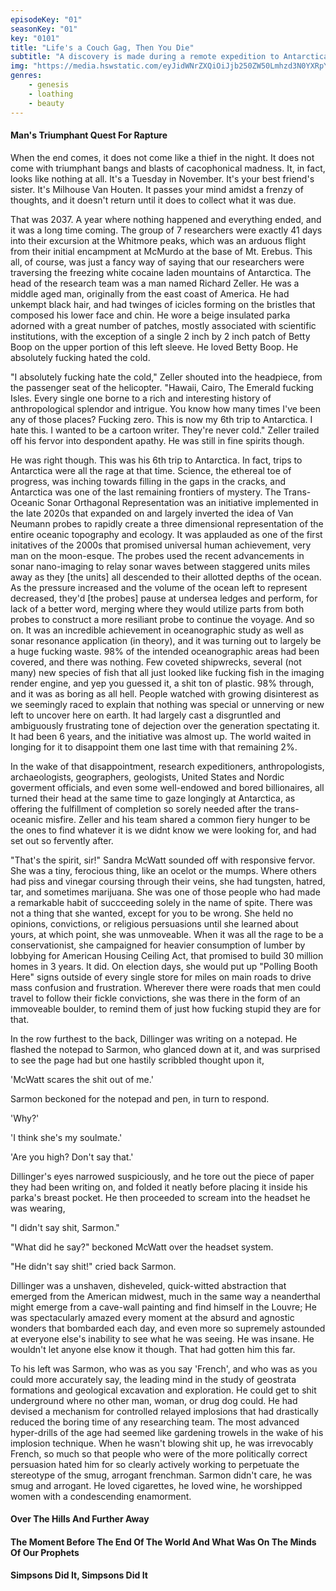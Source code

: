 ```yaml
---
episodeKey: "01"
seasonKey: "01"
key: "0101"
title: "Life's a Couch Gag, Then You Die"
subtitle: "A discovery is made during a remote expedition to Antarctica that begins to unravel the fabric of the human storyline."
img: "https://media.hswstatic.com/eyJidWNrZXQiOiJjb250ZW50Lmhzd3N0YXRpYy5jb20iLCJrZXkiOiJnaWZcL3NpbXBzb25zLW9yaWcuanBnIiwiZWRpdHMiOnsicmVzaXplIjp7IndpZHRoIjoiMTIwMCJ9fX0="
genres: 
    - genesis
    - loathing
    - beauty
---
```


#### Man's Triumphant Quest For Rapture

When the end comes, it does not come like a thief in the night. It does not come with triumphant bangs and blasts of cacophonical madness. It, in fact, looks like nothing at all. It's a Tuesday in November. It's your best friend's sister. It's Milhouse Van Houten. It passes your mind amidst a frenzy of thoughts, and it doesn't return until it does to collect what it was due.

That was 2037. A year where nothing happened and everything ended, and it was a long time coming. The group of 7 researchers were exactly 41 days into their excursion at the Whitmore peaks, which was an arduous flight from their initial encampment at McMurdo at the base of Mt. Erebus. This all, of course, was just a fancy way of saying that our researchers were traversing the freezing white cocaine laden mountains of Antarctica. The head of the research team was a man named Richard Zeller. He was a middle aged man, originally from the east coast of America. He had unkempt black hair, and had twinges of icicles forming on the bristles that composed his lower face and chin. He wore a beige insulated parka adorned with a great number of patches, mostly associated with scientific institutions, with the exception of a single 2 inch by 2 inch patch of Betty Boop on the upper portion of this left sleeve. He loved Betty Boop. He absolutely fucking hated the cold.

"I absolutely fucking hate the cold," Zeller shouted into the headpiece, from the passenger seat of the helicopter. "Hawaii, Cairo, The Emerald fucking Isles. Every single one borne to a rich and interesting history of anthropological splendor and intrigue. You know how many times I've been any of those places? Fucking zero. This is now my 6th trip to Antarctica. I hate this. I wanted to be a cartoon writer. They're never cold." Zeller trailed off his fervor into despondent apathy. He was still in fine spirits though.

He was right though. This was his 6th trip to Antarctica. In fact, trips to Antarctica were all the rage at that time. Science, the ethereal toe of progress, was inching towards filling in the gaps in the cracks, and Antarctica was one of the last remaining frontiers of mystery. The Trans-Oceanic Sonar Orthagonal Representation was an initiative implemented in the late 2020s that expanded on and largely inverted the idea of Van Neumann probes to rapidly create a three dimensional representation of the entire oceanic topography and ecology. It was applauded as one of the first initatives of the 2000s that promised universal human achievement, very man on the moon-esque. The probes used the recent advancements in sonar nano-imaging to relay sonar waves between staggered units miles away as they [the units] all descended to their allotted depths of the ocean. As the pressure increased and the volume of the ocean left to represent decreased, they'd [the probes] pause at undersea ledges and perform, for lack of a better word, merging where they would utilize parts from both probes to construct a more resiliant probe to continue the voyage. And so on. It was an incredible achievement in oceanographic study as well as sonar resonance application (in theory), and it was turning out to largely be a huge fucking waste. 98% of the intended oceanographic areas had been covered, and there was nothing. Few coveted shipwrecks, several (not many) new species of fish that all just looked like fucking fish in the imaging render engine, and yep you guessed it, a shit ton of plastic. 98% through, and it was as boring as all hell. People watched with growing disinterest as we seemingly raced to explain that nothing was special or unnerving or new left to uncover here on earth. It had largely cast a disgruntled and ambiguously frustrating tone of dejection over the generation spectating it. It had been 6 years, and the initiative was almost up. The world waited in longing for it to disappoint them one last time with that remaining 2%. 

In the wake of that disappointment, research expeditioners, anthropologists, archaeologists, geographers, geologists, United States and Nordic goverment officials, and even some well-endowed and bored billionaires, all turned their head at the same time to gaze longingly at Antarctica, as offering the fulfillment of completion so sorely needed after the trans-oceanic misfire. Zeller and his team shared a common fiery hunger to be the ones to find whatever it is we didnt know we were looking for, and had set out so fervently after.

"That's the spirit, sir!" Sandra McWatt sounded off with responsive fervor. She was a tiny, ferocious thing, like an ocelot or the mumps. Where others had piss and vinegar coursing through their veins, she had tungsten, hatred, tar, and sometimes marijuana. She was one of those people who had made a remarkable habit of succceeding solely in the name of spite. There was not a thing that she wanted, except for you to be wrong. She held no opinions, convictions, or religious persuasions until she learned about yours, at which point, she was unmoveable. When it was all the rage to be a conservationist, she campaigned for heavier consumption of lumber by lobbying for American Housing Ceiling Act, that promised to build 30 million homes in 3 years. It did. On election days, she would put up "Polling Booth Here" signs outside of every single store for miles on main roads to drive mass confusion and frustration. Wherever there were roads that men could travel to follow their fickle convictions, she was there in the form of an immoveable boulder, to remind them of just how fucking stupid they are for that.

In the row furthest to the back, Dillinger was writing on a notepad. He flashed the notepad to Sarmon, who glanced down at it, and was surprised to see the page had but one hastily scribbled thought upon it,

'McWatt scares the shit out of me.'

Sarmon beckoned for the notepad and pen, in turn to respond. 

'Why?'

'I think she's my soulmate.'

'Are you high? Don't say that.'

Dillinger's eyes narrowed suspiciously, and he tore out the piece of paper they had been writing on, and folded it neatly before placing it inside his parka's breast pocket. He then proceeded to scream into the headset he was wearing,

"I didn't say shit, Sarmon."

"What did he say?" beckoned McWatt over the headset system.

"He didn't say shit!" cried back Sarmon.

Dillinger was a unshaven, disheveled, quick-witted abstraction that emerged from the American midwest, much in the same way a neanderthal might emerge from a cave-wall painting and find himself in the Louvre; He was spectacularly amazed every moment at the absurd and agnostic wonders that bombarded each day, and even more so supremely astounded at everyone else's inability to see what he was seeing. He was insane. He wouldn't let anyone else know it though. That had gotten him this far.  

To his left was Sarmon, who was as you say 'French', and who was as you could more accurately say, the leading mind in the study of geostrata formations and geological excavation and exploration. He could get to shit underground where no other man, woman, or drug dog could. He had devised a mechanism for controlled relayed implosions that had drastically reduced the boring time of any researching team. The most advanced hyper-drills of the age had seemed like gardening trowels in the wake of his implosion technique. When he wasn't blowing shit up, he was irrevocably French, so much so that people who were of the more politically correct persuasion hated him for so clearly actively working to perpetuate the stereotype of the smug, arrogant frenchman. Sarmon didn't care, he was smug and arrogant. He loved cigarettes, he loved wine, he worshipped women with a condescending enamorment.

#### Over The Hills And Further Away

#### The Moment Before The End Of The World And What Was On The Minds Of Our Prophets

#### Simpsons Did It, Simpsons Did It
